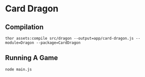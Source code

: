 # Card Dragon

## Compilation

```
thor assets:compile src/dragon --output=app/card-dragon.js --module=Dragon --package=CardDragon
```

## Running A Game

```
node main.js
```
